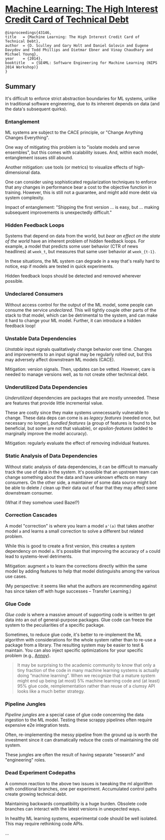 # [Machine Learning: The High Interest Credit Card of Technical Debt](https://research.google/pubs/pub43146/)
```
@inproceedings{43146,
title	= {Machine Learning: The High Interest Credit Card of Technical Debt},
author	= {D. Sculley and Gary Holt and Daniel Golovin and Eugene Davydov and Todd Phillips and Dietmar Ebner and Vinay Chaudhary and Michael Young},
year	= {2014},
booktitle	= {SE4ML: Software Engineering for Machine Learning (NIPS 2014 Workshop)}
}
```

## Summary

It's difficult to enforce strict abstraction boundaries for ML systems, 
unlike in traditional software engineering, due to its inherent depends 
on data (and the data's subsequent quirks).

### Entanglement
ML systems are subject to the CACE principle, or "Change Anything 
Changes Everything".

One way of mitigating this problem is to "isolate models and serve 
ensembles", but this comes with scalability issues. And, within each 
model, entanglement issues still abound. 

Another mitigation: use tools (or metrics) to visualize effects of 
high-dimensional data. 

One can consider using sophisticated regularization techniques to 
enforce that any changes in performance bear a cost to the objective
function in training. However, this is still not a guarantee, and might
add more debt via system complexity. 

Impact of entanglement: "Shipping the first version ... is easy, but
... making subsequent improvements is unexpectedly difficult."

### Hidden Feedback Loops
Systems that depend on data from the world, but _bear an effect on the
state of the world_ have an inherent problem of hidden feedback loops.
For example, a model that predicts some user behavior (CTR of news 
headlines) at `week_t`, but measures that same user behavior at 
`week_{t-1}`. 

In these situations, the ML system can degrade in a way that's 
really hard to notice, esp if models are tested in quick experiments.

Hidden feedback loops should be detected and removed wherever possible. 

### Undeclared Consumers

Without access control for the output of the ML model, some people can
consume the service _undeclared_. This will tightly couple other parts
of the stack to that model, which can be detrimental to the system, and
can make it hard to change your ML model. Further, it can introduce a 
hidden feedback loop!

### Unstable Data Dependencies

_Unstable_ input signals qualitatively change behavior over time.
Changes and improvements to an input signal may be regularly rolled out, 
but this may adversely affect downstream ML models (CACE). 

Mitigation: version signals. Then, updates can be vetted. However, 
care is needed to manage versions well, as to not create other 
technical debt.

### Underutilized Data Dependencies

_Underutilized_ dependencies are packages that are mostly unneeded.
These are features that provide little incremental value.

These are costly since they make systems unnecessarily vulnerable to 
change. These data deps can come is as *legacy features* (needed once, 
but necessary no longer), *bundled features* (a group of features
is found to be beneficial, but some are not that valuable), or
*epsilon-features* (added to marginally improve the model accuracy).

Mitigation: regularly evaluate the effect of removing individual 
features.

### Static Analysis of Data Dependencies

Without static analysis of data dependencies, it can be difficult
to manually track the use of data in the system. It's possible that
an upstream team can change something about the data and have unknown
effects on many consumers. On the other side, a maintainer of some
data source might bot be able to delete / clean up their data out of
fear that they may affect some downstream consumer. 

(What if they somehow used Bazel?)

### Correction Cascades

A model "correction" is where you learn a model `a'(a)` that takes 
another model `a` and learns a small correction to solve a different
but related problem. 

While this is good to create a first version, this creates a system
dependency on model `a`. It's possible that improving the accuracy of
`a` could lead to systems-level detriments. 

Mitigation: augment `a` to learn the corrections directly within the 
same model by adding features to help that model distinguishs
among the various use cases. 

(My perspective: it seems like what the authors are recommending 
against has since taken off with huge successes – Transfer Learning.)

### Glue Code

_Glue code_ is where a massive amount of supporting code is written to 
get data into an out of general-purpose packages. 
Glue code can freeze the system to the peculiarities of a specific
package. 

Sometimes, to reduce glue code, it's better to re-implement the ML 
algorithm with considerations for the whole system rather than to 
re-use a package from a library. The resulting system may be
easier to test & maintain. You can also inject specific optimizations 
for your specific problem (e.g., [Annoy](https://github.com/spotify/annoy)).

> It may be surprising to the academic community to know that only a 
> tiny fraction of the code in many machine learning systems is 
> actually doing “machine learning”. When we recognize that a mature
> system might end up being (at most) 5% machine learning code and 
> (at least) 95% glue code, reimplementation rather than reuse of a 
> clumsy API looks like a much better strategy.

### Pipeline Jungles

_Pipeline jungles_ are a special case of glue code concerning the
data ingestion to the ML model. Testing these scrappy pipelines
often require expensive e2e integration tests. 

Often, re-implementing the messy pipeline from the ground up is 
worth the investment since it can dramatically reduce the costs of
maintaining the old system. 

These jungles are often the result of having separate "research" and
"engineering" roles. 

### Dead Experiment Codepaths

A common reaction to the above two issues is tweaking the ml algorithm
with conditional branches, one per experiment. Accumulated control 
paths create growing technical debt. 

Maintaining backwards compatibility is a huge burden. Obsolete code
branches can interact with the latest versions in unexpected ways.

In healthy ML learning systems, experimental code should be well 
isolated. This may require rethinking code APIs. 

...
